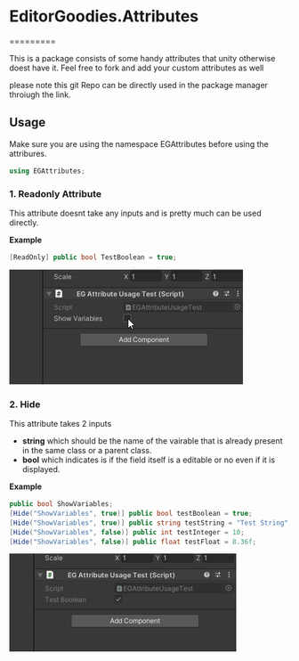 # EditorGoodies.Attributes
=========

This is a package consists of some handy attributes that unity otherwise doest have it.
Feel free to fork and add your custom attributes as well

please note this git Repo can be directly used in the package manager throiugh the link.

## Usage

Make sure you are using the namespace EGAttributes before using the attribures.
```csharp
using EGAttributes;
```

### 1. Readonly Attribute

This attribute doesnt take any inputs and is pretty much can be used directly.

**Example**
```csharp
[ReadOnly] public bool TestBoolean = true;
```
![Hide_Usage_Result](https://github.com/SuryaVamsiKK/EditorGoodies.Attributes/blob/main/Documentation/HideUsageResult.gif?raw=true)


### 2. Hide

This attribute takes 2 inputs
*   **string** which should be the name of the vairable that is already present in the same class or a parent class.
*   **bool** which indicates is if the field itself is a editable or no even if it is displayed.

**Example**
```csharp
public bool ShowVariables;
[Hide("ShowVariables", true)] public bool testBoolean = true;
[Hide("ShowVariables", true)] public string testString = "Test String";
[Hide("ShowVariables", false)] public int testInteger = 10;
[Hide("ShowVariables", false)] public float testFloat = 8.36f;
```
![Hide_Usage_Result](https://github.com/SuryaVamsiKK/EditorGoodies.Attributes/blob/main/Documentation/ReadOnlyUsageResualt.PNG?raw=true)